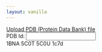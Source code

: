 ```yaml
---
layout: vanilla
---
```


<head>
<link rel="stylesheet" href="{{site.baseurl}}{{site.data.urls.bootstrap_path}}">
</head>
<body>
<a href="#" class="btn btn-primary" type="button" onclick="document.getElementById('input').click(); return false;">Upload PDB (Protein Data Bank) file</a> <input id="input" type="file" style="visibility: hidden; display: none;" />

<div class="form-group">
  <label for="pdbid">PDB Id:</label>
  <input type="text" class="form-control" id="pdbid"/>
</div>
<div>
1BNA 5C0T 5C0U 1c7d
</div>

</body>
<script src="{{site.data.urls-internal.metaframe_library_path}}"></script>
<script src="index.js"></script>
